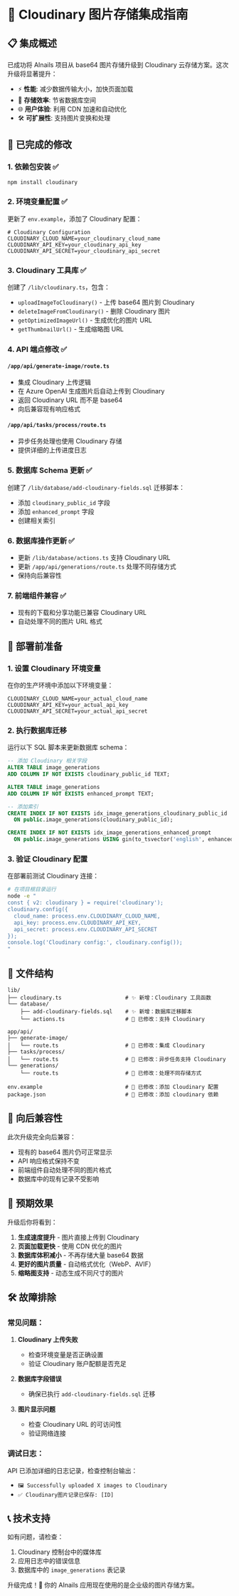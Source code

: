 # 🌟 Cloudinary 图片存储集成指南

## 📋 集成概述

已成功将 AInails 项目从 base64 图片存储升级到 Cloudinary 云存储方案。这次升级将显著提升：

- ⚡ **性能**: 减少数据传输大小，加快页面加载
- 💾 **存储效率**: 节省数据库空间
- 🌐 **用户体验**: 利用 CDN 加速和自动优化
- 🛠️ **可扩展性**: 支持图片变换和处理

## 🔧 已完成的修改

### 1. 依赖包安装 ✅
```bash
npm install cloudinary
```

### 2. 环境变量配置 ✅
更新了 `env.example`，添加了 Cloudinary 配置：
```env
# Cloudinary Configuration
CLOUDINARY_CLOUD_NAME=your_cloudinary_cloud_name
CLOUDINARY_API_KEY=your_cloudinary_api_key
CLOUDINARY_API_SECRET=your_cloudinary_api_secret
```

### 3. Cloudinary 工具库 ✅
创建了 `/lib/cloudinary.ts`，包含：
- `uploadImageToCloudinary()` - 上传 base64 图片到 Cloudinary
- `deleteImageFromCloudinary()` - 删除 Cloudinary 图片
- `getOptimizedImageUrl()` - 生成优化的图片 URL
- `getThumbnailUrl()` - 生成缩略图 URL

### 4. API 端点修改 ✅

#### `/app/api/generate-image/route.ts`
- 集成 Cloudinary 上传逻辑
- 在 Azure OpenAI 生成图片后自动上传到 Cloudinary
- 返回 Cloudinary URL 而不是 base64
- 向后兼容现有响应格式

#### `/app/api/tasks/process/route.ts`
- 异步任务处理也使用 Cloudinary 存储
- 提供详细的上传进度日志

### 5. 数据库 Schema 更新 ✅
创建了 `/lib/database/add-cloudinary-fields.sql` 迁移脚本：
- 添加 `cloudinary_public_id` 字段
- 添加 `enhanced_prompt` 字段
- 创建相关索引

### 6. 数据库操作更新 ✅
- 更新 `/lib/database/actions.ts` 支持 Cloudinary URL
- 更新 `/app/api/generations/route.ts` 处理不同存储方式
- 保持向后兼容性

### 7. 前端组件兼容 ✅
- 现有的下载和分享功能已兼容 Cloudinary URL
- 自动处理不同的图片 URL 格式

## 🚀 部署前准备

### 1. 设置 Cloudinary 环境变量
在你的生产环境中添加以下环境变量：
```env
CLOUDINARY_CLOUD_NAME=your_actual_cloud_name
CLOUDINARY_API_KEY=your_actual_api_key
CLOUDINARY_API_SECRET=your_actual_api_secret
```

### 2. 执行数据库迁移
运行以下 SQL 脚本来更新数据库 schema：
```sql
-- 添加 Cloudinary 相关字段
ALTER TABLE image_generations 
ADD COLUMN IF NOT EXISTS cloudinary_public_id TEXT;

ALTER TABLE image_generations 
ADD COLUMN IF NOT EXISTS enhanced_prompt TEXT;

-- 添加索引
CREATE INDEX IF NOT EXISTS idx_image_generations_cloudinary_public_id 
  ON public.image_generations(cloudinary_public_id);

CREATE INDEX IF NOT EXISTS idx_image_generations_enhanced_prompt 
  ON public.image_generations USING gin(to_tsvector('english', enhanced_prompt));
```

### 3. 验证 Cloudinary 配置
在部署前测试 Cloudinary 连接：
```bash
# 在项目根目录运行
node -e "
const { v2: cloudinary } = require('cloudinary');
cloudinary.config({
  cloud_name: process.env.CLOUDINARY_CLOUD_NAME,
  api_key: process.env.CLOUDINARY_API_KEY,
  api_secret: process.env.CLOUDINARY_API_SECRET
});
console.log('Cloudinary config:', cloudinary.config());
"
```

## 📁 文件结构

```
lib/
├── cloudinary.ts                    # ✨ 新增：Cloudinary 工具函数
└── database/
    ├── add-cloudinary-fields.sql    # ✨ 新增：数据库迁移脚本
    └── actions.ts                   # 🔄 已修改：支持 Cloudinary

app/api/
├── generate-image/
│   └── route.ts                     # 🔄 已修改：集成 Cloudinary
├── tasks/process/
│   └── route.ts                     # 🔄 已修改：异步任务支持 Cloudinary
└── generations/
    └── route.ts                     # 🔄 已修改：处理不同存储方式

env.example                          # 🔄 已修改：添加 Cloudinary 配置
package.json                         # 🔄 已修改：添加 cloudinary 依赖
```

## 🔄 向后兼容性

此次升级完全向后兼容：
- 现有的 base64 图片仍可正常显示
- API 响应格式保持不变
- 前端组件自动处理不同的图片格式
- 数据库中的现有记录不受影响

## 🎯 预期效果

升级后你将看到：

1. **生成速度提升** - 图片直接上传到 Cloudinary
2. **页面加载更快** - 使用 CDN 优化的图片
3. **数据库体积减小** - 不再存储大量 base64 数据
4. **更好的图片质量** - 自动格式优化（WebP、AVIF）
5. **缩略图支持** - 动态生成不同尺寸的图片

## 🛠️ 故障排除

### 常见问题：

1. **Cloudinary 上传失败**
   - 检查环境变量是否正确设置
   - 验证 Cloudinary 账户配额是否充足

2. **数据库字段错误**
   - 确保已执行 `add-cloudinary-fields.sql` 迁移

3. **图片显示问题**
   - 检查 Cloudinary URL 的可访问性
   - 验证网络连接

### 调试日志：
API 已添加详细的日志记录，检查控制台输出：
- `🖼️ Successfully uploaded X images to Cloudinary`
- `✅ Cloudinary图片记录已保存: [ID]`

## 📞 技术支持

如有问题，请检查：
1. Cloudinary 控制台中的媒体库
2. 应用日志中的错误信息
3. 数据库中的 `image_generations` 表记录

升级完成！🎉 你的 AInails 应用现在使用的是企业级的图片存储方案。
